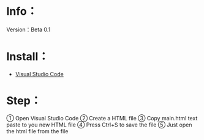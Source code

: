 # Info：
Version：Beta 0.1
# Install：
- [Visual Studio Code](https://code.visualstudio.com/download)
# Step：
① Open Visual Studio Code
② Create a HTML file
③ Copy main.html text paste to you new HTML file
④ Press Ctrl+S to save the file
⑤ Just open the html file from the file






